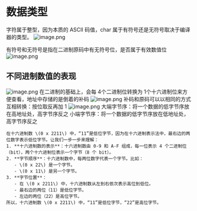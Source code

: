 # 数据类型
字符属于整型，因为本质的 ASCII 码值，char 属于有符号还是无符号取决于编译器的类型。
![image.png](https://s1.vika.cn/space/2024/05/19/93f9c616ad19485ea5a322881e91818d)

有符号和无符号是指在二进制原码中有无符号位，是否属于有效数值位
![image.png](https://s1.vika.cn/space/2024/05/19/0ea72b61c7a54002b58e6a3c735bc0c6)
## 不同进制数值的表现
![image.png](https://s1.vika.cn/space/2024/05/19/083907b504c24587946fb79fa2b4bbec)
在二进制的基础上，会每 4个二进制位转换为 1个十六进制位来方便查看，地址中存储的是倒着的补码
![image.png](https://s1.vika.cn/space/2024/05/19/4c06943301fc4341b45e3625aeb51373)
补码和原码可以以相同的方式互相转换：按位取反再加 1
![image.png](https://s1.vika.cn/space/2024/05/25/feda607184ea4ceeb4b50b7884180a6b)
大端字节序：将一个数据的低字节序放在高地址处，高字节序反之
小端字节序：将一个数据的低字节序放在低地址处，高字节序反之

```ad-info
在十六进制数 \(0 x 2211\) 中，“11”是低位字节，因为在十六进制表示法中，最右边的两位数字表示低位字节。让我们一步一步来理解：
1. **十六进制数的表示**：十六进制数由 0-9 和 A-F 组成，每一位表示 4 个二进制位（bit），两个十六进制位表示一个字节（8 个 bit）。
2. **字节顺序**：十六进制数中，每两位数字代表一个字节。比如：
   - \(0 x 22\) 是一个字节。
   - \(0 x 11\) 是另一个字节。
3. **字节位置**：
   - 在 \(0 x 2211\) 中，十六进制数从左到右依次表示高位到低位。
   - 最右边的两位（11）是低位字节。
   - 左边的两位（22）是高位字节。
所以，十六进制数 \(0 x 2211\) 中，“11”是低位字节，“22”是高位字节。
```